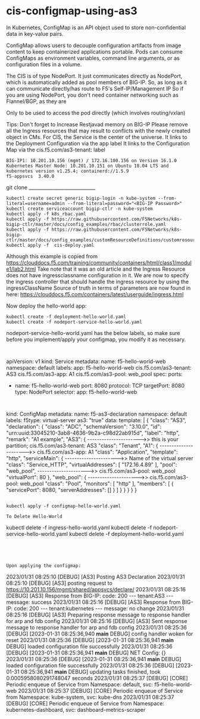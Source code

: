 # cis-configmap-using-as3
In Kubernetes, ConfigMap is an API object used to store non-confidential data in key-value pairs.

ConfigMap allows users to decouple configuration artifacts from image content to keep containerized applications portable. Pods can consume ConfigMaps as environment variables, command line arguments, or as configuration files in a volume.

The CIS is of type NodePort. 
It just communicates directly as NodePort, which is automatically added as pool members of BIG-IP. 
So, as long as it can communicate directly/has route to F5's Self-IP/Management IP 
So if you are using NodePort, you don't need container networking such as Flannel/BGP, as they are

Only to be used to access the pod directly (which involves routing/vxlan)

Tips: 
Don't forget to Increase Restjavad memory on BIG-IP
Please remove all the Ingress resources  that may result to conflicts with the newly created object in CMs. 
For CIS, the Service is the center of the universe.
    It links to the Deployment Configuration via the app label
    It links to the Configuration Map via the cis.f5.com/as3-tenant: <whatever> label
  
```
BIG-IP1: 10.201.10.156 (mgmt) / 172.16.100.156 on Version 16.1.0
Kubernetes Master Node: 10.201.10.151 on Ubuntu 18.04 LTS and kubernetes version v1.25.4; containerd://1.5.9
f5-appsvcs 	3.40.0
```
git clone  ____________________________

``` 
kubectl create secret generic bigip-login -n kube-system --from-literal=username=admin --from-literal=password="<BIG-IP Password>"
kubectl create serviceaccount bigip-ctlr -n kube-system
kubectl apply -f k8s_rbac.yaml
kubectl apply -f https://raw.githubusercontent.com/F5Networks/k8s-bigip-ctlr/master/docs/config_examples/rbac/clusterrole.yaml
kubectl apply -f https://raw.githubusercontent.com/F5Networks/k8s-bigip-ctlr/master/docs/config_examples/customResourceDefinitions/customresourcedefinitions.yml
kubectl apply -f  cis-deploy.yaml
``` 

Although this example is copied from https://clouddocs.f5.com/training/community/containers/html/class1/module1/lab2.html
Take note that it was an old article and the Ingress Resource does not have ingressclassname configuration in it. 
We are now to specify the ingress controller that should handle the ingress resource by using the ingressClassName 
Source of truth in terms of parameters are now found in here: https://clouddocs.f5.com/containers/latest/userguide/ingress.html

Now deploy the hello-world app: 
``` 
kubectl create -f deployment-hello-world.yaml
kubectl create -f nodeport-service-hello-world.yaml
``` 

nodeport-service-hello-world.yaml has the below labels, so make sure before you implement/apply your configmap, you modify it as necessary. 

``` 


``` 
apiVersion: v1
kind: Service
metadata:
  name: f5-hello-world-web
  namespace: default
  labels:
    app: f5-hello-world-web
    cis.f5.com/as3-tenant: AS3
    cis.f5.com/as3-app: A1
    cis.f5.com/as3-pool: web_pool
spec:
  ports:
  - name: f5-hello-world-web
    port: 8080
    protocol: TCP
    targetPort: 8080
  type: NodePort
  selector:
    app: f5-hello-world-web

``` 


``` 
kind: ConfigMap
metadata:
  name: f5-as3-declaration
  namespace: default
  labels:
    f5type: virtual-server
    as3: "true"
data:
  template: |
    {
        "class": "AS3",    
        "declaration": {
            "class": "ADC",
            "schemaVersion": "3.10.0",
            "id": "urn:uuid:33045210-3ab8-4636-9b2a-c98d22ab915d",
            "label": "http",
            "remark": "A1 example",
            "AS3": {       ---------------------->> this is your  partition; cis.f5.com/as3-tenant: AS3 
                "class": "Tenant",
                "A1": {    ---------------------->> cis.f5.com/as3-app: A1
                    "class": "Application",
                    "template": "http",
                    "serviceMain": {   ---------------------->>  Name of the virtual server 
                        "class": "Service_HTTP",
                        "virtualAddresses": [
                            "172.16.4.89"
                        ],
                       "pool": "web_pool",   --------------------->>  cis.f5.com/as3-pool: web_pool
                        "virtualPort": 80
                    },
                    "web_pool": {      --------------------->>  cis.f5.com/as3-pool: web_pool
                        "class": "Pool",
                        "monitors": [
                            "http"
                        ],
                        "members": [
                            {
                                "servicePort": 8080,
                                "serverAddresses": []
                            }
                        ]
                    }
                }
            }
        }
    }

``` 

kubectl apply -f configmap-hello-world.yaml

To Delete Hello-World
``` 
kubectl delete -f ingress-hello-world.yaml
kubectl delete -f nodeport-service-hello-world.yaml
kubectl delete -f deployment-hello-world.yaml
``` 




Upon applying the configmap: 
``` 
2023/01/31 08:25:10 [DEBUG] [AS3] Posting AS3 Declaration
2023/01/31 08:25:10 [DEBUG] [AS3] posting request to https://10.201.10.156/mgmt/shared/appsvcs/declare/
2023/01/31 08:25:16 [DEBUG] [AS3] Response from BIG-IP: code: 200 --- tenant:AS3 --- message: success
2023/01/31 08:25:16 [DEBUG] [AS3] Response from BIG-IP: code: 200 --- tenant:kubernetes --- message: no change
2023/01/31 08:25:16 [DEBUG] [AS3] Preparing response message to response handler for arp and fdb config
2023/01/31 08:25:16 [DEBUG] [AS3] Sent response message to response handler for arp and fdb config
2023/01/31 08:25:36 [DEBUG] [2023-01-31 08:25:36,940 __main__ DEBUG] config handler woken for reset
2023/01/31 08:25:36 [DEBUG] [2023-01-31 08:25:36,941 __main__ DEBUG] loaded configuration file successfully
2023/01/31 08:25:36 [DEBUG] [2023-01-31 08:25:36,941 __main__ DEBUG] NET Config: {}
2023/01/31 08:25:36 [DEBUG] [2023-01-31 08:25:36,941 __main__ DEBUG] loaded configuration file successfully
2023/01/31 08:25:36 [DEBUG] [2023-01-31 08:25:36,941 __main__ DEBUG] updating tasks finished, took 0.0005958080291748047 seconds
2023/01/31 08:25:37 [DEBUG] [CORE] Periodic enqueue of Service from Namespace: default, svc: f5-hello-world-web
2023/01/31 08:25:37 [DEBUG] [CORE] Periodic enqueue of Service from Namespace: kube-system, svc: kube-dns
2023/01/31 08:25:37 [DEBUG] [CORE] Periodic enqueue of Service from Namespace: kubernetes-dashboard, svc: dashboard-metrics-scraper
``` 
